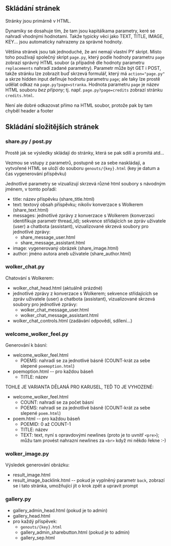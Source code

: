 ## Skládání stránek

Stránky jsou primárně v HTML.

Dynamiky se dosahuje tím, že tam jsou kapitálkama parametry, keré se nahradí vhodnými hodnotami.
Takže typicky věci jako TEXT, TITLE, IMAGE, KEY... jsou automaticky nahrazeny za správné hodnoty.

Většina stránek jsou tak jednoduché, že ani nemají vlastní PY skript. Místo toho používají společný skript `page.py`, který podle hodnoty parametru `page` zobrazí správný HTML soubor (a případně dle hodnoty parametru `replacements` nahradí zadané parametry).
Parametr může být GET i POST, takže stránku lze zobrazit buď skrzevá formulář, který má `action="page.py"` a skrze hidden input definuje hodnotu parametru `page`; ale taky lze prostě udělat odkaz na `page.py?page=stranka`.
Hodnota parametru `page` je název HTML souboru *bez přípony*; tj. např. `page.py?page=credits` zobrazí stránku `credits.html`.

Není ale dobré odkazovat přímo na HTML soubor, protože pak by tam chyběl header a footer

## Skládání složitějších stránek

### share.py / post.py
Prostě jak se výsledky skládají do stránky, která se pak sdílí a promítá atd...

Vezmou se vstupy z parametrů, postupně se za sebe naskládají, a vytvořené HTML se uloží do souboru `genouts/{key}.html` (key je datum a čas vygenerování příspěvku)

Jednotlivé parametry se vizualizují skrzevá různé html soubory s návodným jménem, v tomto pořadí:
* title: název příspěvku (share_title.html)
* text: textový obsah příspěvku; nikoliv konverzace s Wolkerem (share_text.html)
* messages: jednotlivé zprávy z konverzace s Wolkerem (konverzaci identifikuje parametr thread_id); sekvence střídajících se zpráv uživatele (user) a chatbota (assistant), vizualizované skrzevá soubory pro jednotlivé zprávy:
  * share_message_user.html
  * share_message_assistant.html
* image: vygenerovaný obrázek (share_image.html)
* author: jméno autora aneb uživatele (share_author.html)

### wolker_chat.py
Chatování s Wolkerem:
* wolker_chat_head.html (aktuálně prázdné)
* jednotlivé zprávy z konverzace s Wolkerem; sekvence střídajících se zpráv uživatele (user) a chatbota (assistant), vizualizované skrzevá soubory pro jednotlivé zprávy:
  * wolker_chat_message_user.html
  * wolker_chat_message_assistant.html
* wolker_chat_controls.html (zadávání odpovědí, sdílení...)

### welcome_wolker_feel.py
Generování k básní:
* welcome_wolker_feel.html
  * POEMS: nahradí se za jednotlivé básně (COUNT-krát za sebe slepené `poemoption.html`)
* poemoption.html -- pro každou báseň
  * TITLE: název

TOHLE JE VARIANTA DĚLANÁ PRO KARUSEL, TEĎ TO JE VYHOZENÉ:
* welcome_wolker_feel.html
  * COUNT: nahradí se za počet básní
  * POEMS: nahradí se za jednotlivé básně (COUNT-krát za sebe slepené `poem.html`)
* poem.html -- pro každou báseň
  * POEMID: 0 až COUNT-1
  * TITLE: název
  * TEXT: text, nyní s opravdovými newlines (proto je to uvnitř `<pre>`); můžu tam provést nahrazní newlines za `<br>` když mi někdo řekne :-)

### wolker_image.py
Výsledek generování obrázku:
* result_image.html
* result_image_backlink.html -- pokud je vyplněný parametr `back`, zobrazí se i tato stránka, umožňující jít o krok zpět a upravit prompt

### gallery.py
* gallery_admin_head.html (pokud je to admin)
* gallery_head.html
* pro každý příspěvek:
  * `genouts/{key}.html`
  * gallery_admin_sharebutton.html (pokud je to admin)
  * gallery_sep.html
